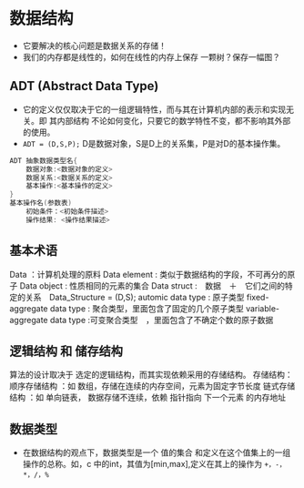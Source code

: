 # 数据结构

- 它要解决的核心问题是数据关系的存储！
- 我们的内存都是线性的，如何在线性的内存上保存 一颗树？保存一幅图？

## ADT (Abstract Data Type)

- 它的定义仅仅取决于它的一组逻辑特性，而与其在计算机内部的表示和实现无关。即 其内部结构 不论如何变化，只要它的数学特性不变，都不影响其外部的使用。
- `ADT = (D,S,P);` D是数据对象，S是D上的关系集，P是对D的基本操作集。

```c
ADT 抽象数据类型名{
    数据对象:<数据对象的定义>
    数据关系:<数据关系的定义>
    基本操作:<基本操作的定义>
}
基本操作名(参数表)
    初始条件：<初始条件描述>
    操作结果: <操作结果描述>
```

## 基本术语

Data   ：计算机处理的原料
Data  element : 类似于数据结构的字段，不可再分的原子
Data  object : 性质相同的元素的集合
Data  struct  :　数据　＋　它们之间的特定的关系　Data_Structure    =   (D,S);
automic   data  type  : 原子类型
fixed-aggregate   data  type : 聚合类型，里面包含了固定的几个原子类型
variable-aggregate  data  type :可变聚合类型　，里面包含了不确定个数的原子数据

## 逻辑结构 和 储存结构

算法的设计取决于 选定的逻辑结构，而其实现依赖采用的存储结构。
存储结构：顺序存储结构    ：如 数组，存储在连续的内存空间，元素为固定字节长度
链式存储结构    ：如 单向链表， 数据存储不连续，依赖 指针指向 下一个元素 的内存地址

## 数据类型

- 在数据结构的观点下，数据类型是一个 值的集合 和定义在这个值集上的一组操作的总称。如，c 中的int，其值为[min,max],定义在其上的操作为 `+，-，*，/，%`
